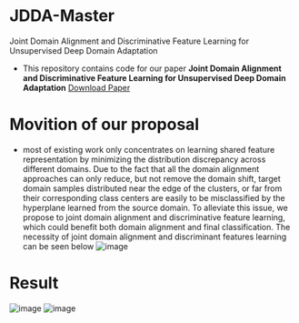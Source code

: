 # JDDA-Master
Joint Domain Alignment and Discriminative Feature Learning for Unsupervised Deep Domain Adaptation
* This repository contains code for our paper **Joint Domain Alignment and Discriminative Feature Learning for Unsupervised Deep Domain Adaptation** [Download Paper](https://arxiv.org/abs/1808.09347)

# Movition of our proposal
* most of existing work only concentrates on learning shared feature representation by minimizing the distribution discrepancy across different domains. Due to the fact that all the domain alignment approaches can only reduce, but not remove the domain shift, target domain samples distributed near the edge of the clusters, or far from their corresponding class centers are easily to be misclassified by the hyperplane learned from the source domain. To alleviate this issue, we propose to joint domain alignment and discriminative feature learning, which could benefit both domain alignment and final classification. 
The necessity of joint domain alignment and discriminant features learning can be seen below
![image](https://github.com/chenchao666/JDDA-Master/blob/master/img/fig1.jpg)

# Result 
![image](https://github.com/chenchao666/JDDA-Master/blob/master/img/fig3.jpg)
![image](https://github.com/chenchao666/JDDA-Master/blob/master/img/fig4.jpg)

